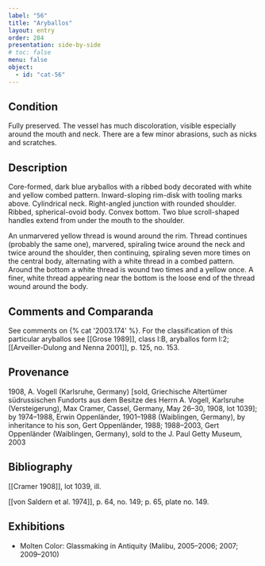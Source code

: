 ```yaml
---
label: "56"
title: "Aryballos"
layout: entry
order: 284
presentation: side-by-side
# toc: false
menu: false
object:
  - id: "cat-56"
---
```


## Condition

Fully preserved. The vessel has much discoloration, visible especially around the mouth and neck. There are a few minor abrasions, such as nicks and scratches.

## Description

Core-formed, dark blue aryballos with a ribbed body decorated with white and yellow combed pattern. Inward-sloping rim-disk with tooling marks above. Cylindrical neck. Right-angled junction with rounded shoulder. Ribbed, spherical-ovoid body. Convex bottom. Two blue scroll-shaped handles extend from under the mouth to the shoulder.

An unmarvered yellow thread is wound around the rim. Thread continues (probably the same one), marvered, spiraling twice around the neck and twice around the shoulder, then continuing, spiraling seven more times on the central body, alternating with a white thread in a combed pattern. Around the bottom a white thread is wound two times and a yellow once. A finer, white thread appearing near the bottom is the loose end of the thread wound around the body.

## Comments and Comparanda

See comments on {% cat '2003.174' %}. For the classification of this particular aryballos see [[Grose 1989]], class I:B, aryballos form I:2; [[Arveiller-Dulong and Nenna 2001]], p. 125, no. 153.

## Provenance

1908, A. Vogell (Karlsruhe, Germany) \[sold, Griechische Altertümer südrussischen Fundorts aus dem Besitze des Herrn A. Vogell, Karlsruhe (Versteigerung), Max Cramer, Cassel, Germany, May 26–30, 1908, lot 1039\]; by 1974–1988, Erwin Oppenländer, 1901–1988 (Waiblingen, Germany), by inheritance to his son, Gert Oppenländer, 1988; 1988–2003, Gert Oppenländer (Waiblingen, Germany), sold to the J. Paul Getty Museum, 2003

## Bibliography

[[Cramer 1908]], lot 1039, ill.

[[von Saldern et al. 1974]], p. 64, no. 149; p. 65, plate no. 149.

## Exhibitions

-   Molten Color: Glassmaking in Antiquity (Malibu, 2005–2006; 2007; 2009–2010)
